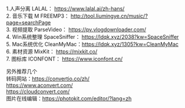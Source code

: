 1.人声分离 LALAL： https://www.lalal.ai/zh-hans/  
2. 音乐下载 M FREEMP3： http://tool.liumingye.cn/music/?page=searchPage  
3. 视频提取 ParseVideo： https://pv.vlogdownloader.com/  
4. Win系统整理 SpaceSniffer： https://ldqk.xyz/2038?kw=SpaceSniffer  
5. Mac系统优化 CleanMyMac：https://ldqk.xyz/1305?kw=CleanMyMac  
6. 素材资源 MixKit： https://mixkit.co/  
7. 图标库 ICONFONT： https://www.iconfont.cn/  
  
另外推荐几个  
转码网站：https://convertio.co/zh/  
https://www.aconvert.com/  
https://cloudconvert.com/  
图片在线编辑：https://photokit.com/editor/?lang=zh